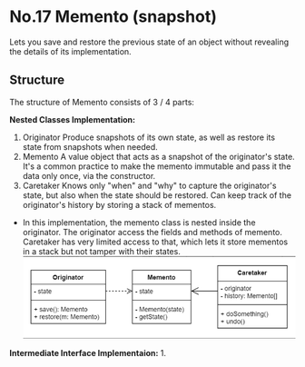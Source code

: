 # No.17 Memento (snapshot)
Lets you save and restore the previous state of an object without revealing the details of its implementation.

## Structure
The structure of Memento consists of 3 / 4 parts:

**Nested Classes Implementation:**
1. Originator
  Produce snapshots of its own state, as well as restore its state from snapshots when needed.
2. Memento
  A value object that acts as a snapshot of the originator's state. It's a common practice to make the memento immutable and pass it the data only once, via the constructor.
3. Caretaker
  Knows only "when" and "why" to capture the originator's state, but also when the state should be restored. Can keep track of the originator's history by storing a stack of mementos.
- In this implementation, the memento class is nested inside the originator. The originator access the fields and methods of memento. Caretaker has very limited access to that, which lets it store mementos in a stack but not tamper with their states.
![avatar](structure1.png)

**Intermediate Interface Implementaion:**
1. 
